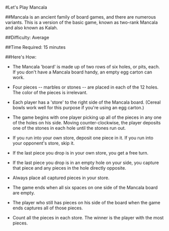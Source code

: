 #Let's Play Mancala

##Mancala is an ancient family of board games, and there are numerous variants. This is a version of the basic game, known as two-rank Mancala and also known as Kalah.

##Difficulty: Average

##Time Required: 15 minutes

##Here's How:

- The Mancala 'board' is made up of two rows of six holes, or pits, each. If you don't have a Mancala board handy, an empty egg carton can work.

- Four pieces -- marbles or stones -- are placed in each of the 12 holes. The color of the pieces is irrelevant.

- Each player has a 'store' to the right side of the Mancala board. (Cereal bowls work well for this purpose if you're using an egg carton.)

- The game begins with one player picking up all of the pieces in any one of the holes on his side.
Moving counter-clockwise, the player deposits one of the stones in each hole until the stones run out.

- If you run into your own store, deposit one piece in it. If you run into your opponent's store, skip it.

- If the last piece you drop is in your own store, you get a free turn.

- If the last piece you drop is in an empty hole on your side, you capture that piece and any pieces in the hole directly opposite.

- Always place all captured pieces in your store.

- The game ends when all six spaces on one side of the Mancala board are empty.

- The player who still has pieces on his side of the board when the game ends captures all of those pieces.

- Count all the pieces in each store. The winner is the player with the most pieces.
